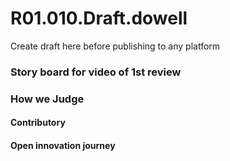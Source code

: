 # R01.010.Draft.dowell
Create draft here before publishing to any platform

### Story board for video of 1st review
### How we Judge
#### Contributory
#### Open innovation journey
